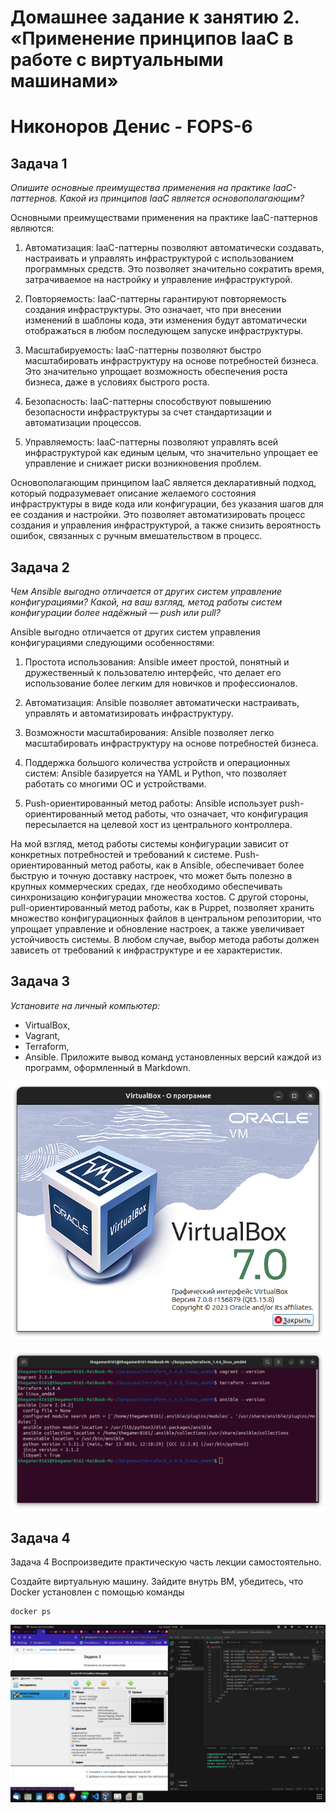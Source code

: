 # Домашнее задание к занятию 2. «Применение принципов IaaC в работе с виртуальными машинами»
# Никоноров Денис - FOPS-6

## Задача 1
*Опишите основные преимущества применения на практике IaaC-паттернов.*
*Какой из принципов IaaC является основополагающим?*

Основными преимуществами применения на практике IaaC-паттернов являются:

1. Автоматизация: IaaC-паттерны позволяют автоматически создавать, настраивать и управлять инфраструктурой с использованием программных средств. Это позволяет значительно сократить время, затрачиваемое на настройку и управление инфраструктурой.

2. Повторяемость: IaaC-паттерны гарантируют повторяемость создания инфраструктуры. Это означает, что при внесении изменений в шаблоны кода, эти изменения будут автоматически отображаться в любом последующем запуске инфраструктуры.

3. Масштабируемость: IaaC-паттерны позволяют быстро масштабировать инфраструктуру на основе потребностей бизнеса. Это значительно упрощает возможность обеспечения роста бизнеса, даже в условиях быстрого роста.

4. Безопасность: IaaC-паттерны способствуют повышению безопасности инфраструктуры за счет стандартизации и автоматизации процессов.

5. Управляемость: IaaC-паттерны позволяют управлять всей инфраструктурой как единым целым, что значительно упрощает ее управление и снижает риски возникновения проблем.

Основополагающим принципом IaaC является декларативный подход, который подразумевает описание желаемого состояния инфраструктуры в виде кода или конфигурации, без указания шагов для ее создания и настройки. Это позволяет автоматизировать процесс создания и управления инфраструктурой, а также снизить вероятность ошибок, связанных с ручным вмешательством в процесс.

## Задача 2
*Чем Ansible выгодно отличается от других систем управление конфигурациями?*
*Какой, на ваш взгляд, метод работы систем конфигурации более надёжный — push или pull?*

Ansible выгодно отличается от других систем управления конфигурациями следующими особенностями:

1. Простота использования: Ansible имеет простой, понятный и дружественный к пользователю интерфейс, что делает его использование более легким для новичков и профессионалов.

2. Автоматизация: Ansible позволяет автоматически настраивать, управлять и автоматизировать инфраструктуру.

3. Возможности масштабирования: Ansible позволяет легко масштабировать инфраструктуру на основе потребностей бизнеса.

4. Поддержка большого количества устройств и операционных систем: Ansible базируется на YAML и Python, что позволяет работать со многими ОС и устройствами.

5. Push-ориентированный метод работы: Ansible использует push-ориентированный метод работы, что означает, что конфигурация пересылается на целевой хост из центрального контроллера.

На мой взгляд, метод работы системы конфигурации зависит от конкретных потребностей и требований к системе. Push-ориентированный метод работы, как в Ansible, обеспечивает более быструю и точную доставку настроек, что может быть полезно в крупных коммерческих средах, где необходимо обеспечивать синхронизацию конфигурации множества хостов. С другой стороны, pull-ориентированный метод работы, как в Puppet, позволяет хранить множество конфигурационных файлов в центральном репозитории, что упрощает управление и обновление настроек, а также увеличивает устойчивость системы. В любом случае, выбор метода работы должен зависеть от требований к инфраструктуре и ее характеристик.

## Задача 3
*Установите на личный компьютер:*

* VirtualBox,
* Vagrant,
* Terraform,
* Ansible.
Приложите вывод команд установленных версий каждой из программ, оформленный в Markdown.

![alt text](img/1.png)

![alt text](img/2.png)

## Задача 4

Задача 4
Воспроизведите практическую часть лекции самостоятельно.

Создайте виртуальную машину.
Зайдите внутрь ВМ, убедитесь, что Docker установлен с помощью команды
```
docker ps
```

![alt text](img/3.png)